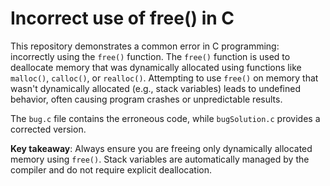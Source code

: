 # Incorrect use of free() in C
This repository demonstrates a common error in C programming: incorrectly using the `free()` function.  The `free()` function is used to deallocate memory that was dynamically allocated using functions like `malloc()`, `calloc()`, or `realloc()`. Attempting to use `free()` on memory that wasn't dynamically allocated (e.g., stack variables) leads to undefined behavior, often causing program crashes or unpredictable results.

The `bug.c` file contains the erroneous code, while `bugSolution.c` provides a corrected version.

**Key takeaway**: Always ensure you are freeing only dynamically allocated memory using `free()`.  Stack variables are automatically managed by the compiler and do not require explicit deallocation.